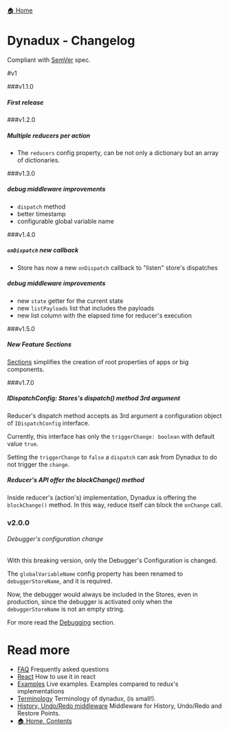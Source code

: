[🏠 Home](../README.md)

# Dynadux - Changelog

Compliant with [SemVer](https://semver.org/) spec.

#v1

###v1.1.0

##### First release

###v1.2.0 

##### Multiple reducers per action

- The `reducers` config property, can be not only a dictionary but an array of dictionaries.

###v1.3.0 

##### debug middleware improvements

- `dispatch` method
- better timestamp
- configurable global variable name

###v1.4.0 

##### `onDispatch` new callback

- Store has now a new `onDispatch` callback to "listen" store's dispatches

##### debug middleware improvements

- new `state` getter for the current state
- new `listPayloads` list that includes the payloads
- new list column with the elapsed time for reducer's execution

###v1.5.0 

##### New Feature Sections

[Sections](./Sections.md) simplifies the creation of root properties of apps or big components. 

###v1.7.0 

##### IDispatchConfig: Stores's dispatch() method 3rd argument

Reducer's dispatch method accepts as 3rd argument a configuration object of `IDispatchConfig` interface.

Currently, this interface has only the `triggerChange: boolean` with default value `true`.

Setting the `triggerChange` to `false` a `dispatch` can ask from Dynadux to do not trigger the `change`.

##### Reducer's API offer the blockChange() method

Inside reducer's (action's) implementation, Dynadux is offering the `blockChange()` method. In this way, reduce itself can block the `onChange` call.

### v2.0.0

###### Debugger's configuration change

With this breaking version, only the Debugger's Configuration is changed.

The `globalVariableName` config property has been renamed to `debuggerStoreName`, and it is required.

Now, the debugger would always be included in the Stores, even in production, since the debugger is activated only when the `debuggerStoreName` is not an empty string.

For more read the [Debugging](./Debugging.md) section.

# Read more 

- [FAQ](./FAQ.md) Frequently asked questions
- [React](./React.md) How to use it in react
- [Examples](./Examples.md) Live examples. Examples compared to redux's implementations
- [Terminology](./Terminology.md) Terminology of dynadux, (is small!).
- [History, Undo/Redo middleware](https://github.com/aneldev/dynadux-history-middleware) Middleware for History, Undo/Redo and Restore Points.
- [🏠 Home, Contents](../README.md#table-of-contents)
